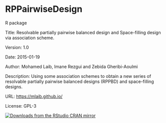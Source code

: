 # RPPairwiseDesign
R package

Title: Resolvable partially pairwise balanced design and Space-filling design via association scheme.

Version: 1.0

Date: 2015-01-19

Author: Mohamed Laib, Imane Rezgui and Zebida Gheribi-Aoulmi

Description: Using some association schemes to obtain a new series of resolvable partially pairwise balanced designs (RPPBD) and space-filling designs.

URL: https://mlaib.github.io/

License: GPL-3

[![Downloads from the RStudio CRAN mirror](http://cranlogs.r-pkg.org/badges/grand-total/RPPairwiseDesign)](http://cran.rstudio.com/package=RPPairwiseDesign)
